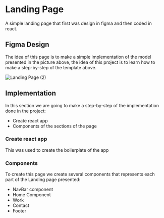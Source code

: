 # Landing Page
A simple landing page that first was design in figma and then coded in react.

## Figma Design
The idea of this page is to make a simple implementation of the model presented in the picture above, the idea of this project is to learn how to make a step-by-step of the template above.

![Landing Page (2)](https://github.com/barbaroliveira/LandingPage/assets/89589498/b52992a0-dcad-4fd5-9d30-66a47619b9d6)

## Implementation
In this section we are going to make a step-by-step of the implementation done in the project:
 - Create react app
 - Components of the sections of the page


### Create react app
This was used to create the boilerplate of the app

### Components
To create this page we create several components that represents each part of the Landing page presented:
 - NavBar component
 - Home Component
 - Work
 - Contact
 - Footer
